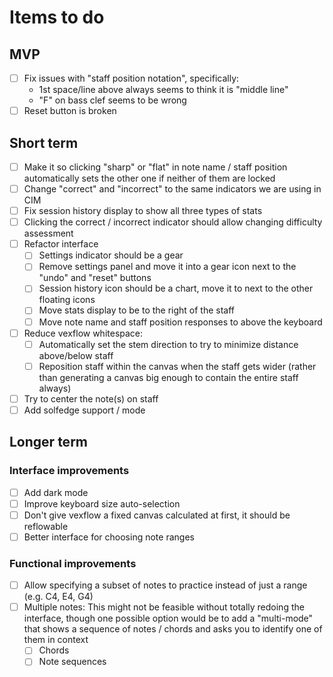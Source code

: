 # Items to do

## MVP

- [ ] Fix issues with "staff position notation", specifically:
    - 1st space/line above always seems to think it is "middle line"
    - "F" on bass clef seems to be wrong
- [ ] Reset button is broken

## Short term

- [ ] Make it so clicking "sharp" or "flat" in note name / staff position automatically sets the other one if neither of them are locked
- [ ] Change "correct" and "incorrect" to the same indicators we are using in CIM
- [ ] Fix session history display to show all three types of stats
- [ ] Clicking the correct / incorrect indicator should allow changing difficulty assessment
- [ ] Refactor interface
    - [ ] Settings indicator should be a gear
    - [ ] Remove settings panel and move it into a gear icon next to the "undo" and "reset" buttons
    - [ ] Session history icon should be a chart, move it to next to the other floating icons
    - [ ] Move stats display to be to the right of the staff
    - [ ] Move note name and staff position responses to above the keyboard
- [ ] Reduce vexflow whitespace:
    - [ ] Automatically set the stem direction to try to minimize distance above/below staff
    - [ ] Reposition staff within the canvas when the staff gets wider (rather than generating a canvas big enough to contain the entire staff always)
- [ ] Try to center the note(s) on staff
- [ ] Add solfedge support / mode

## Longer term
### Interface improvements
- [ ] Add dark mode
- [ ] Improve keyboard size auto-selection
- [ ] Don't give vexflow a fixed canvas calculated at first, it should be reflowable
- [ ] Better interface for choosing note ranges

### Functional improvements
- [ ] Allow specifying a subset of notes to practice instead of just a range (e.g. C4, E4, G4)
- [ ] Multiple notes: This might not be feasible without totally redoing the interface, though one possible option would be to add a "multi-mode" that shows a sequence of notes / chords and asks you to identify one of them in context
    - [ ] Chords
    - [ ] Note sequences
